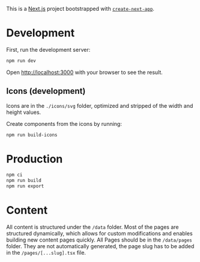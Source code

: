 This is a [Next.js](https://nextjs.org/) project bootstrapped with [`create-next-app`](https://github.com/vercel/next.js/tree/canary/packages/create-next-app).

# Development 

First, run the development server:

```bash
npm run dev
```

Open [http://localhost:3000](http://localhost:3000) with your browser to see the result.

## Icons (development)

Icons are in the `./icons/svg` folder, optimized and stripped of the width and height values.

Create components from the icons by running:

```bash
npm run build-icons
```

# Production

```bash
npm ci
npm run build
npm run export
```

# Content

All content is structured under the `/data` folder. Most of the pages are structured dynamically, which allows for custom modifications and enables building new content pages quickly. All Pages should be in the `/data/pages` folder. They are not automatically generated, the page slug has to be added in the `/pages/[...slug].tsx` file.
